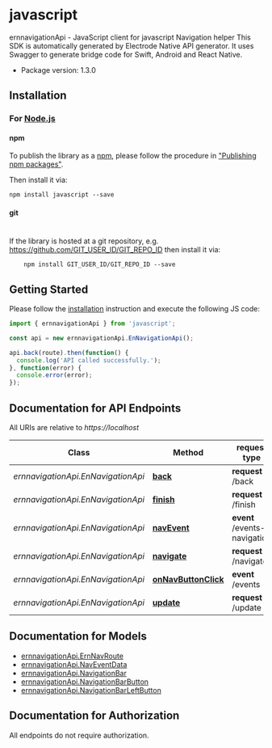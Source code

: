 # javascript

ernnavigationApi - JavaScript client for javascript
Navigation helper
This SDK is automatically generated by Electrode Native API generator.
It uses Swagger to generate bridge code for Swift, Android and React Native.


- Package version: 1.3.0


## Installation

### For [Node.js](https://nodejs.org/)

#### npm

To publish the library as a [npm](https://www.npmjs.com/),
please follow the procedure in ["Publishing npm packages"](https://docs.npmjs.com/getting-started/publishing-npm-packages).

Then install it via:

```shell
npm install javascript --save
```

#### git
#
If the library is hosted at a git repository, e.g.
https://github.com/GIT_USER_ID/GIT_REPO_ID
then install it via:

```shell
    npm install GIT_USER_ID/GIT_REPO_ID --save
```

## Getting Started

Please follow the [installation](#installation) instruction and execute the following JS code:

```javascript
import { ernnavigationApi } from 'javascript';

const api = new ernnavigationApi.EnNavigationApi();

api.back(route).then(function() {
  console.log('API called successfully.');
}, function(error) {
  console.error(error);
});
```

## Documentation for API Endpoints

All URIs are relative to *https://localhost*

Class | Method |request type | Description
------------ | ------------- | ------------- | -------------
*ernnavigationApi.EnNavigationApi* | [**back**](docs/EnNavigationApi.md#back) | **request** /back |
*ernnavigationApi.EnNavigationApi* | [**finish**](docs/EnNavigationApi.md#finish) | **request** /finish |
*ernnavigationApi.EnNavigationApi* | [**navEvent**](docs/EnNavigationApi.md#navEvent) | **event** /events-navigation |
*ernnavigationApi.EnNavigationApi* | [**navigate**](docs/EnNavigationApi.md#navigate) | **request** /navigate |
*ernnavigationApi.EnNavigationApi* | [**onNavButtonClick**](docs/EnNavigationApi.md#onNavButtonClick) | **event** /events |
*ernnavigationApi.EnNavigationApi* | [**update**](docs/EnNavigationApi.md#update) | **request** /update |

## Documentation for Models
 - [ernnavigationApi.ErnNavRoute](docs/ErnNavRoute.md)
 - [ernnavigationApi.NavEventData](docs/NavEventData.md)
 - [ernnavigationApi.NavigationBar](docs/NavigationBar.md)
 - [ernnavigationApi.NavigationBarButton](docs/NavigationBarButton.md)
 - [ernnavigationApi.NavigationBarLeftButton](docs/NavigationBarLeftButton.md)

## Documentation for Authorization

All endpoints do not require authorization.

